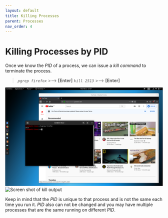 ```yaml
---
layout: default
title: Killing Processes
parent: Processes
nav_order: 4
---
```


# Killing Processes by PID

Once we know the _PID_ of a process, we can issue a _kill command_ to terminate the process.

> *`pgrep firefox`*  >-->  **[Enter]**
> *`kill 2513`*  >-->  **[Enter]**

![Screen shot of PID](/docs/images/processes/kill_1.png "PID")
![Screen shot of kill output](../images/processes/kill_2.png "kill output")

Keep in mind that the _PID_ is unique to that process and is not the same each time you run it. _PID_ also can not be changed and you may have multiple processes that are the same running on different _PID_.